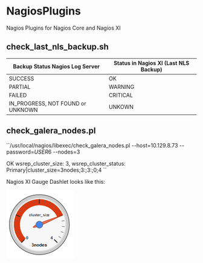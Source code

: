 # NagiosPlugins
Nagios Plugins for Nagios Core and Nagios XI


## check_last_nls_backup.sh

| Backup Status Nagios Log Server   | Status in Nagios XI (Last NLS Backup) |
|-----------------------------------|---------------------------------------|
| SUCCESS                           | OK                                    |
| PARTIAL                           | WARNING                               |
| FAILED                            | CRITICAL                              |
| IN_PROGRESS, NOT FOUND or UNKNOWN | UNKOWN                                |


## check_galera_nodes.pl

``/usr/local/nagios/libexec/check_galera_nodes.pl  --host=10.129.8.73  --password=$USER6$ --nodes=3 

OK wsrep_cluster_size: 3, wsrep_cluster_status: Primary|cluster_size=3nodes;3:;3:;0;4
  ``

Nagios XI Gauge Dashlet looks like this:

![Gauge](img/Galera%20Gauge.png)
